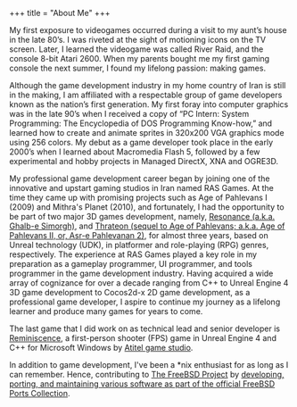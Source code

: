 +++
title = "About Me"
+++

My first exposure to videogames occurred during a visit to my aunt’s house in the late 80’s. I was riveted at the sight of motioning icons on the TV screen. Later, I learned the videogame was called River Raid, and the console 8-bit Atari 2600. When my parents bought me my first gaming console the next summer, I found my lifelong passion: making games.

Although the game development industry in my home country of Iran is still in the making, I am affiliated with a respectable group of game developers known as the nation’s first generation. My first foray into computer graphics was in the late 90’s when I received a copy of “PC Intern: System Programming: The Encyclopedia of DOS Programming Know-how,” and learned how to create and animate sprites in 320x200 VGA graphics mode using 256 colors. My debut as a game developer took place in the early 2000’s when I learned about Macromedia Flash 5, followed by a few experimental and hobby projects in Managed DirectX, XNA and OGRE3D.

My professional game development career began by joining one of the innovative and upstart gaming studios in Iran named RAS Games. At the time they came up with promising projects such as Age of Pahlevans I (2009) and Mithra's Planet (2010), and fortunately, I had the opportunity to be part of two major 3D games development, namely, [Resonance (a.k.a. Ghalb-e Simorgh)](/projects/#resonance), and [Thrateon (sequel to Age of Pahlevans; a.k.a. Age of Pahlevans II, or, Asr-e Pahlevanan 2)](/projects/#thrateon), for almost three years, based on Unreal technology (UDK), in platformer and role-playing (RPG) genres, respectively. The experience at RAS Games played a key role in my preparation as a gameplay programmer, UI programmer, and tools programmer in the game development industry. Having acquired a wide array of cognizance for over a decade ranging from C++ to Unreal Engine 4 3D game development to Cocos2d-x 2D game development, as a professional game developer, I aspire to continue my journey as a lifelong learner and produce many games for years to come.

The last game that I did work on as technical lead and senior developer is [Reminiscence](/projects/#reminiscence), a first-person shooter (FPS) game in Unreal Engine 4 and C++ for Microsoft Windows by [Atitel game studio](http://atitel.com/).

In addition to game development, I've been a \*nix enthusiast for as long as I can remember. Hence, contributing to [The FreeBSD Project](https://freebsd.org/) by [developing, porting, and maintaining various software as part of the official FreeBSD Ports Collection](https://freebsd.org/cgi/ports.cgi?query=info%40babaei.net&stype=maintainer).
